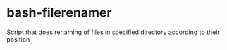 # bash-filerenamer
Script that does renaming of files in specified directory according to their position
